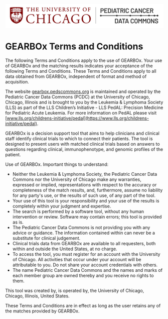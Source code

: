 ![Logo](img/PcdcLogo.png)
# GEARBOx Terms and Conditions
The following Terms and Conditions apply to the use of GEARBOx. Your use of GEARBOx and the matching results indicates your acceptance of the following Terms and Conditions. These Terms and Conditions apply to all data obtained from GEARBOx, independent of format and method of acquisition.

The website [gearbox.pedscommons.org](https://gearbox.pedscommons.org) is maintained and operated by the Pediatric Cancer Data Commons (PCDC) at the University of Chicago, Chicago, Illinois and is brought to you by the Leukemia & Lymphoma Society (LLS) as part of the LLS Children’s Initiative - LLS PedAL: Precision Medicine for Pediatric Acute Leukemia. For more information on PedAL please visit [www.lls.org/childrens-initiative/pedal](https://www.lls.org/childrens-initiative/pedal).

GEARBOx is a decision support tool that aims to help clinicians and clinical staff identify clinical trials to which to connect their patients. The tool is designed to present users with matched clinical trials based on answers to questions regarding clinical, immunophenotype, and genomic profiles of the patient.

Use of GEARBOx. Important things to understand:

- Neither the Leukemia & Lymphoma Society, the Pediatric Cancer Data Commons nor the University of Chicago make any warranties, expressed or implied, representations with respect to the accuracy or completeness of the match results, and, furthermore, assume no liability for any party's use, or the results of such use, of any part of the tool.
- Your use of this tool is your responsibility and your use of the results is completely within your judgment and expertise.
- The search is performed by a software tool, without any human intervention or review. Software may contain errors; this tool is provided as is.
- The Pediatric Cancer Data Commons is not providing you with any advice or guidance. The information contained within can never be a substitute for clinical judgement.
- Clinical trials data from GEARBOx are available to all requesters, both within and outside the United States, at no charge.
- To access the tool, you must register for an account with the University of Chicago. All activities that occur under your account will be attributable to you. Do not share your account credentials with others.
- The name Pediatric Cancer Data Commons and the names and marks of each member group are owned thereby and you receive no rights to them.

This tool was created by, is operated by, the University of Chicago, Chicago, Illinois, United States.

These Terms and Conditions are in effect as long as the user retains any of the matches provided by GEARBOx.